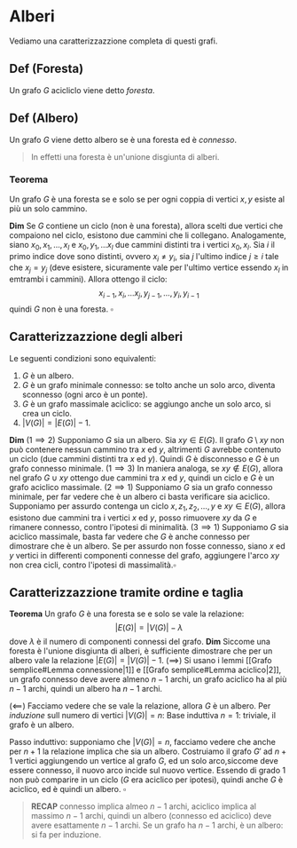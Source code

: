# Alberi

Vediamo una caratterizzazzione completa di questi grafi.

## Def (Foresta)
Un grafo $G$ acicliclo viene detto _foresta_. 
## Def (Albero)
Un grafo $G$ viene detto albero se è una foresta ed è _connesso_. 

> In effetti una foresta è un'unione disgiunta di alberi.

### Teorema 
Un grafo $G$ è una foresta se e solo se per ogni coppia di vertici $x,y$ esiste al più un solo cammino.

**Dim**
Se $G$ contiene un ciclo (non è una foresta), allora scelti due vertici che compaiono nel ciclo, esistono due cammini che li collegano.
Analogamente, siano $x_0,x_1,\dots,x_l$ e $x_0,y_1,\dots x_l$ due cammini distinti tra i vertici $x_0,x_l$. Sia $i$ il primo indice dove sono distinti, ovvero $x_i \neq y_i$, sia $j$ l'ultimo indice $j \geq i$ tale che $x_j=y_j$ (deve esistere, sicuramente vale per l'ultimo vertice essendo $x_l$ in emtrambi i cammini). Allora ottengo il ciclo:
$$
x_{i-1}, x_i,\dots x_j, y_{j-1},\dots ,y_i, y_{i-1}
$$
quindi $G$ non è una foresta. $\square$

## Caratterizzazzione degli alberi

Le seguenti condizioni sono equivalenti:
1. $G$ è un albero.
2. $G$ è un grafo minimale connesso: se tolto anche un solo arco, diventa sconnesso (ogni arco è un ponte).
3. $G$ è un grafo massimale aciclico: se aggiungo anche un solo arco, si crea un ciclo.
4. $|V(G)|=|E(G)|-1$.

**Dim**
$(1 \implies 2)$ Supponiamo $G$ sia un albero. Sia $xy \in E(G)$. Il grafo $G\setminus xy$ non può contenere nessun cammino tra $x$ ed $y$, altrimenti $G$ avrebbe contenuto un ciclo (due cammini distinti tra $x$ ed $y$). Quindi $G$ è disconnesso e $G$ è un grafo connesso minimale.
$(1 \implies 3)$ In maniera analoga, se $xy \notin E(G)$, allora nel grafo $G \cup xy$ ottengo due cammini tra $x$ ed $y$, quindi un ciclo e $G$ è un grafo aciclico massimale.
$(2 \implies 1)$ Supponiamo $G$ sia un grafo connesso minimale, per far vedere che è un albero ci basta verificare sia aciclico. Supponiamo per assurdo contenga un ciclo $x,z_1,z_2,\dots,y$ e $xy \in E(G)$, allora esistono due cammini tra i vertici $x$ ed $y$, posso rimuovere $xy$ da $G$ e rimanere connesso, contro l'ipotesi di minimalità.
$(3 \implies 1)$ Supponiamo $G$ sia aciclico massimale, basta far vedere che $G$ è anche connesso per dimostrare che è un albero. Se per assurdo non fosse connesso, siano $x$ ed $y$ vertici in differenti componenti connesse del grafo, aggiungere l'arco $xy$ non crea cicli, contro l'ipotesi di massimalità.$\square$


## Caratterizzazzione tramite ordine e taglia
**Teorema** Un grafo $G$ è una foresta se e solo se vale la relazione:
$$
\vert E(G)\vert = \vert V(G)\vert -\lambda
$$
dove $\lambda$ è il numero di componenti connessi del grafo.
**Dim**
Siccome una foresta è l'unione disgiunta di alberi, è sufficiente dimostrare che per un albero vale la relazione $\vert E(G)\vert = \vert V(G)\vert -1$. 
$(\implies)$
Si usano i lemmi [[Grafo semplice#Lemma connessione|1]] e  [[Grafo semplice#Lemma aciclico|2]], un grafo connesso deve avere almeno $n-1$ archi, un grafo aciclico ha al più $n-1$ archi, quindi un albero ha $n-1$ archi.

$(\impliedby)$ Facciamo vedere che se vale la relazione, allora $G$ è un albero.
Per _induzione_ sull numero di vertici $\vert V(G)\vert = n$:
Base induttiva $n=1$: triviale, il grafo è un albero.

Passo induttivo: supponiamo che $\vert V(G)\vert = n$, facciamo vedere che anche per $n+1$ la relazione implica che sia un albero.
Costruiamo il grafo $G'$ ad $n+1$ vertici aggiungendo un vertice al grafo $G$, ed un solo arco,siccome deve essere connesso, il nuovo arco incide sul nuovo vertice. Essendo di grado $1$ non può comparire in un ciclo ($G$ era aciclico per ipotesi), quindi anche $G$ è aciclico, ed è quindi un albero. $\square$

>**RECAP** connesso implica almeo $n-1$ archi, aciclico implica al massimo $n-1$ archi, quindi un albero (connesso ed aciclico) deve avere esattamente $n-1$ archi. Se un grafo ha $n-1$ archi, è un albero: si fa per induzione.


